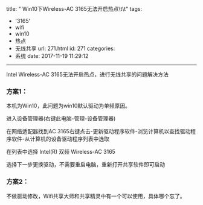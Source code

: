 title: " Win10下Wireless-AC 3165无法开启热点\t\t"
tags:
  - '3165'
  - wifi
  - win10
  - 热点
  - 无线共享
url: 271.html
id: 271
categories:
  - 系统
date: 2017-11-19 11:29:12
---
Intel Wireless-AC 3165无法开启热点，进行无线共享的问题解决方法

### 方案1：

本机为Win10，此问题为win10默认驱动为单频原因。 

进入设备管理器(右键此电脑-管理-设备管理器) 

在网络适配器找到AC 3165右键点击-更新驱动程序软件-浏览计算机以查找驱动程序软件-从计算机的设备驱动程序列表中选取 

在列表中选择 Intel(R) 双频 Wireless-AC 3165 

选择下一步更换驱动，不需要重启电脑，重新打开共享软件即可启动

### 方案2：

不做驱动修改，Wifi共享大师和共享精灵中有一个可以使用，具体哪个忘了。